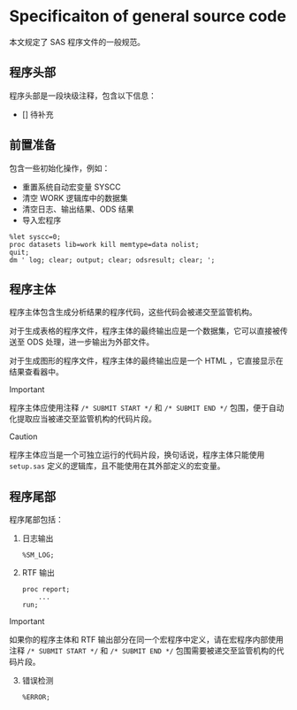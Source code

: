 # Specificaiton of general source code

本文规定了 SAS 程序文件的一般规范。

## 程序头部

程序头部是一段块级注释，包含以下信息：

- [] 待补充

## 前置准备

包含一些初始化操作，例如：

- 重置系统自动宏变量 SYSCC
- 清空 WORK 逻辑库中的数据集
- 清空日志、输出结果、ODS 结果
- 导入宏程序

```sas
%let syscc=0;
proc datasets lib=work kill memtype=data nolist;
quit;
dm ' log; clear; output; clear; odsresult; clear; ';
```

## 程序主体

程序主体包含生成分析结果的程序代码，这些代码会被递交至监管机构。

对于生成表格的程序文件，程序主体的最终输出应是一个数据集，它可以直接被传送至 ODS 处理，进一步输出为外部文件。

对于生成图形的程序文件，程序主体的最终输出应是一个 HTML ，它直接显示在结果查看器中。

> [!IMPORTANT]
> 程序主体应使用注释 `/* SUBMIT START */` 和 `/* SUBMIT END */` 包围，便于自动化提取应当被递交至监管机构的代码片段。

> [!CAUTION]
> 程序主体应当是一个可独立运行的代码片段，换句话说，程序主体只能使用 `setup.sas` 定义的逻辑库，且不能使用在其外部定义的宏变量。

## 程序尾部

程序尾部包括：

1. 日志输出

   ```sas
   %SM_LOG;
   ```

2. RTF 输出

   ```sas
   proc report;
       ...
   run;
   ```

> [!IMPORTANT]
> 如果你的程序主体和 RTF 输出部分在同一个宏程序中定义，请在宏程序内部使用注释 `/* SUBMIT START */` 和 `/* SUBMIT END */` 包围需要被递交至监管机构的代码片段。

3. 错误检测

   ```sas
   %ERROR;
   ```
